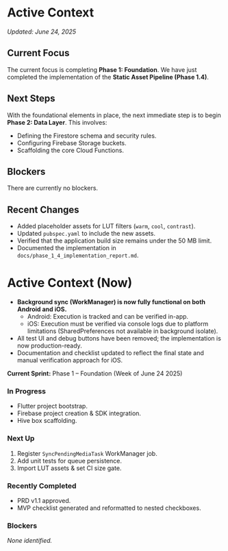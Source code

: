 # Active Context

*Updated: June 24, 2025*

## Current Focus
The current focus is completing **Phase 1: Foundation**. We have just completed the implementation of the **Static Asset Pipeline (Phase 1.4)**.

## Next Steps
With the foundational elements in place, the next immediate step is to begin **Phase 2: Data Layer**. This involves:
- Defining the Firestore schema and security rules.
- Configuring Firebase Storage buckets.
- Scaffolding the core Cloud Functions.

## Blockers
There are currently no blockers.

## Recent Changes
- Added placeholder assets for LUT filters (`warm`, `cool`, `contrast`).
- Updated `pubspec.yaml` to include the new assets.
- Verified that the application build size remains under the 50 MB limit.
- Documented the implementation in `docs/phase_1_4_implementation_report.md`.

# Active Context (Now)

- **Background sync (WorkManager) is now fully functional on both Android and iOS.**
  - Android: Execution is tracked and can be verified in-app.
  - iOS: Execution must be verified via console logs due to platform limitations (SharedPreferences not available in background isolate).
- All test UI and debug buttons have been removed; the implementation is now production-ready.
- Documentation and checklist updated to reflect the final state and manual verification approach for iOS.

**Current Sprint:** Phase 1 – Foundation (Week of June 24 2025)

### In Progress
- Flutter project bootstrap.
- Firebase project creation & SDK integration.
- Hive box scaffolding.

### Next Up
1. Register `SyncPendingMediaTask` WorkManager job.
2. Add unit tests for queue persistence.
3. Import LUT assets & set CI size gate.

### Recently Completed
- PRD v1.1 approved.
- MVP checklist generated and reformatted to nested checkboxes.

### Blockers
_None identified._

